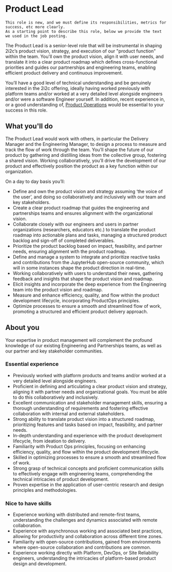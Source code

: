 ```{role} Product Lead
```
# Product Lead

```{note}
This role is new, and we must define its responsibilities, metrics for success, etc more clearly.
As a starting point to describe this role, below we provide the text we used in the job posting.
```

The Product Lead is a senior-level role that will be instrumental in shaping 2i2c’s product vision, strategy, and execution of our "product function" within the team. You'll own the product vision, align it with user needs, and translate it into a clear product roadmap which defines cross-functional priorities and guides our partnerships and engineering teams, enabling efficient product delivery and continuous improvement.

You’ll have a good level of technical understanding and be genuinely interested in the 2i2c offering, ideally having worked previously with platform teams and/or worked at a very detailed level alongside engineers and/or were a software Engineer yourself. In addition, recent experience in, or a good understanding of, [Product Operations](https://blog.logrocket.com/product-management/product-operations/) would be essential to your success in this role. 

## What you'll do

The Product Lead would work with others, in particular the Delivery Manager and the Engineering Manager, to design a process to measure and track the flow of work through the team. You’ll shape the future of our product by gathering and distilling ideas from the collective group, fostering a shared vision. Working collaboratively, you’ll drive the development of our product and effectively position the product as a key function within our organization.

On a day to day basis you’ll:

- Define and own the product vision and strategy assuming ‘the voice of the user’, and doing so collaboratively and inclusively with our team and key stakeholders.
- Create a clear product roadmap that guides the engineering and partnerships teams and ensures alignment with the organizational vision.
- Collaborate closely with our engineers and users in partner organizations (researchers, educators etc.) to translate the product roadmap into actionable plans and tasks, managing a structured product backlog and sign-off of completed deliverables.
- Prioritize the product backlog based on impact, feasibility, and partner needs, ensuring alignment with the product roadmap.
- Define and manage a system to integrate and prioritize reactive tasks and contributions from the JupyterHub open-source community, which will in some instances shape the product direction in real-time.
- Working collaboratively with users to understand their news, gathering feedback and insights that shape the product vision and roadmap. 
- Elicit insights and incorporate the deep experience from the Engineering team into the product vision and roadmap. 
- Measure and enhance efficiency, quality, and flow within the product development lifecycle, incorporating ProductOps principles.
- Optimize processes to ensure a smooth and streamlined flow of work, promoting a structured and efficient product delivery approach. 


## About you

Your expertise in product management will complement the profound knowledge of our existing Engineering and Partnerships teams, as well as our partner and key stakeholder communities.

### Essential experience

- Previously worked with platform products and teams and/or worked at a very detailed level alongside engineers.
- Proficient in defining and articulating a clear product vision and strategy, aligning it with partner needs and organizational goals. You must be able to do this collaboratively and inclusively. 
- Excellent communication and stakeholder management skills, ensuring a thorough understanding of requirements and fostering effective collaboration with internal and external stakeholders.
- Strong ability to translate product vision into a structured roadmap, prioritizing features and tasks based on impact, feasibility, and partner needs.
- In-depth understanding and experience with the product development lifecycle, from ideation to delivery.
- Familiarity with Product Ops principles, focusing on enhancing efficiency, quality, and flow within the product development lifecycle. 
- Skilled in optimizing processes to ensure a smooth and streamlined flow of work.
- Strong grasp of technical concepts and proficient communication skills to effectively engage with engineering teams, comprehending the technical intricacies of product development.
- Proven expertise in the application of user-centric research and design principles and methodologies.

### Nice to have skills

- Experience working with distributed and remote-first teams, understanding the challenges and dynamics associated with remote collaboration.
- Experience with asynchronous working and associated best practices, allowing for productivity and collaboration across different time zones.
- Familiarity with open-source contributions, gained from environments where open-source collaboration and contributions are common.
- Experience working directly with Platform, DevOps, or Site Reliability engineers, understanding the intricacies of platform-based product design and development.